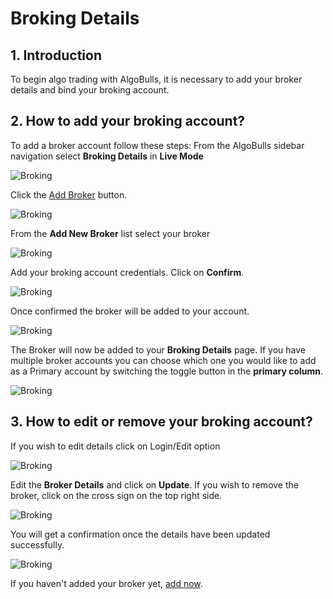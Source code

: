 # Broking Details

## 1. Introduction
To begin algo trading with AlgoBulls, it is necessary to add your broker details and bind your broking account. 

## 2. How to add your broking account? 

To add a broker account follow these steps: 
From the AlgoBulls sidebar navigation select **Broking Details** in **Live Mode**

![Broking](imgs/broker_details.png)

Click the [Add Broker](https://app.algobulls.com/broking?addBroker=true) button. 

![Broking](imgs/add_broker.png)

From the **Add New Broker** list select your broker

![Broking](imgs/select_broker.png)

Add your broking account credentials. Click on **Confirm**.

![Broking](imgs/broker4.png)


Once confirmed the broker will be added to your account.

![Broking](imgs/broker_added.png)

The Broker will now be added to your **Broking Details** page. If you have multiple broker accounts you can choose which one you would like to add as a Primary account by switching the toggle button in the **primary column**.

![Broking](imgs/primary_broker.png)

## 3. How to edit or remove your broking account?

If you wish to edit details click on Login/Edit option

![Broking](imgs/login_edit_broker_details.png)

Edit the **Broker Details** and click on **Update**. If you wish to remove the broker, click on the cross sign on the top right side.

![Broking](imgs/update_broker_details.png)

You will get a confirmation once the details have been updated successfully.

![Broking](imgs/update_broker_details_success.png)

If you haven't added your broker yet, [add now](https://app.algobulls.com/broking?addBroker=true).
